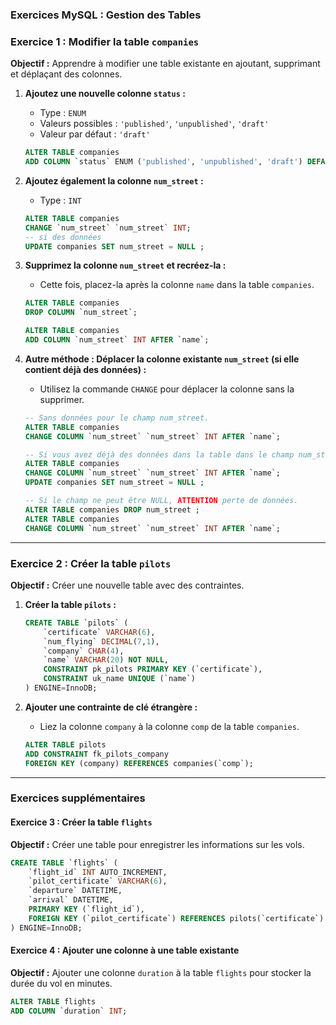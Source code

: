 
### Exercices MySQL : Gestion des Tables

### Exercice 1 : Modifier la table `companies`

**Objectif :** Apprendre à modifier une table existante en ajoutant, supprimant et déplaçant des colonnes.

1. **Ajoutez une nouvelle colonne `status` :**
   - Type : `ENUM`
   - Valeurs possibles : `'published'`, `'unpublished'`, `'draft'`
   - Valeur par défaut : `'draft'`
   ```sql
   ALTER TABLE companies 
   ADD COLUMN `status` ENUM ('published', 'unpublished', 'draft') DEFAULT 'draft';
   ```

2. **Ajoutez également la colonne `num_street` :**
   - Type : `INT`
   ```sql
   ALTER TABLE companies 
   CHANGE `num_street` `num_street` INT;
   -- si des données 
   UPDATE companies SET num_street = NULL ;
   ```

3. **Supprimez la colonne `num_street` et recréez-la :**
   - Cette fois, placez-la après la colonne `name` dans la table `companies`.
   ```sql
   ALTER TABLE companies 
   DROP COLUMN `num_street`;
   
   ALTER TABLE companies 
   ADD COLUMN `num_street` INT AFTER `name`;
   ```

4. **Autre méthode : Déplacer la colonne existante `num_street` (si elle contient déjà des données) :**
   - Utilisez la commande `CHANGE` pour déplacer la colonne sans la supprimer.
   ```sql
   -- Sans données pour le champ num_street.
   ALTER TABLE companies 
   CHANGE COLUMN `num_street` `num_street` INT AFTER `name`;

   -- Si vous avez déjà des données dans la table dans le champ num_street, assigné NULL au champ num_street.
   ALTER TABLE companies 
   CHANGE COLUMN `num_street` `num_street` INT AFTER `name`;
   UPDATE companies SET num_street = NULL ;

   -- Si le champ ne peut être NULL, ATTENTION perte de données.
   ALTER TABLE companies DROP num_street ;
   ALTER TABLE companies 
   CHANGE COLUMN `num_street` `num_street` INT AFTER `name`;
   ```

---

### Exercice 2 : Créer la table `pilots`

**Objectif :** Créer une nouvelle table avec des contraintes.

1. **Créer la table `pilots` :**
   ```sql
   CREATE TABLE `pilots` (
       `certificate` VARCHAR(6),
       `num_flying` DECIMAL(7,1),
       `company` CHAR(4),
       `name` VARCHAR(20) NOT NULL,
       CONSTRAINT pk_pilots PRIMARY KEY (`certificate`),
       CONSTRAINT uk_name UNIQUE (`name`)
   ) ENGINE=InnoDB;
   ```

2. **Ajouter une contrainte de clé étrangère :**
   - Liez la colonne `company` à la colonne `comp` de la table `companies`.
   ```sql
   ALTER TABLE pilots 
   ADD CONSTRAINT fk_pilots_company 
   FOREIGN KEY (company) REFERENCES companies(`comp`);
   ```

---

### Exercices supplémentaires

#### Exercice 3 : Créer la table `flights`

**Objectif :** Créer une table pour enregistrer les informations sur les vols.

```sql
CREATE TABLE `flights` (
    `flight_id` INT AUTO_INCREMENT,
    `pilot_certificate` VARCHAR(6),
    `departure` DATETIME,
    `arrival` DATETIME,
    PRIMARY KEY (`flight_id`),
    FOREIGN KEY (`pilot_certificate`) REFERENCES pilots(`certificate`)
) ENGINE=InnoDB;
```

#### Exercice 4 : Ajouter une colonne à une table existante

**Objectif :** Ajouter une colonne `duration` à la table `flights` pour stocker la durée du vol en minutes.

```sql
ALTER TABLE flights 
ADD COLUMN `duration` INT;
```

